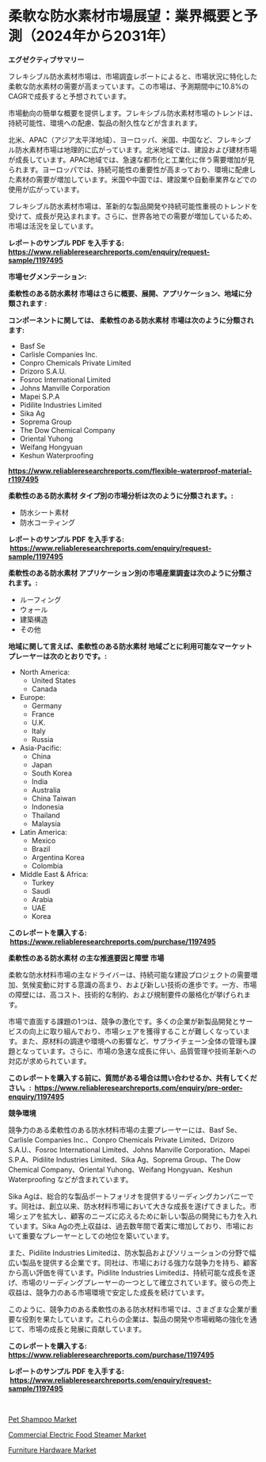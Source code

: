 <p><h1>柔軟な防水素材市場展望：業界概要と予測（2024年から2031年）</h1></p><p><strong>エグゼクティブサマリー</strong></p>
<p><p>フレキシブル防水素材市場は、市場調査レポートによると、市場状況に特化した柔軟な防水素材の需要が高まっています。この市場は、予測期間中に10.8%のCAGRで成長すると予想されています。</p><p>市場動向の簡単な概要を提供します。フレキシブル防水素材市場のトレンドは、持続可能性、環境への配慮、製品の耐久性などが含まれます。</p><p>北米、APAC（アジア太平洋地域）、ヨーロッパ、米国、中国など、フレキシブル防水素材市場は地理的に広がっています。北米地域では、建設および建材市場が成長しています。APAC地域では、急速な都市化と工業化に伴う需要増加が見られます。ヨーロッパでは、持続可能性の重要性が高まっており、環境に配慮した素材の需要が増加しています。米国や中国では、建設業や自動車業界などでの使用が広がっています。</p><p>フレキシブル防水素材市場は、革新的な製品開発や持続可能性重視のトレンドを受けて、成長が見込まれます。さらに、世界各地での需要が増加しているため、市場は活況を呈しています。</p></p>
<p><strong>レポートのサンプル PDF を入手する: <a href="https://www.reliableresearchreports.com/enquiry/request-sample/1197495">https://www.reliableresearchreports.com/enquiry/request-sample/1197495</a></strong></p>
<p><strong>市場セグメンテーション:</strong></p>
<p><strong> 柔軟性のある防水素材 市場はさらに概要、展開、アプリケーション、地域に分類されます :</strong></p>
<p><strong>コンポーネントに関しては、 柔軟性のある防水素材 市場は次のように分類されます: &nbsp;</strong></p>
<p><ul><li>Basf Se</li><li>Carlisle Companies Inc.</li><li>Conpro Chemicals Private Limited</li><li>Drizoro S.A.U.</li><li>Fosroc International Limited</li><li>Johns Manville Corporation</li><li>Mapei S.P.A</li><li>Pidilite Industries Limited</li><li>Sika Ag</li><li>Soprema Group</li><li>The Dow Chemical Company</li><li>Oriental Yuhong</li><li>Weifang Hongyuan</li><li>Keshun Waterproofing</li></ul></p>
<p><strong><a href="https://www.reliableresearchreports.com/flexible-waterproof-material-r1197495">https://www.reliableresearchreports.com/flexible-waterproof-material-r1197495</a></strong></p>
<p><strong> 柔軟性のある防水素材 タイプ別の市場分析は次のように分類されます。:</strong></p>
<p><ul><li>防水シート素材</li><li>防水コーティング</li></ul></p>
<p><strong>レポートのサンプル PDF を入手する: &nbsp;<a href="https://www.reliableresearchreports.com/enquiry/request-sample/1197495">https://www.reliableresearchreports.com/enquiry/request-sample/1197495</a></strong></p>
<p><strong> 柔軟性のある防水素材 アプリケーション別の市場産業調査は次のように分類されます。:</strong></p>
<p><ul><li>ルーフィング</li><li>ウォール</li><li>建築構造</li><li>その他</li></ul></p>
<p><strong>地域に関して言えば、柔軟性のある防水素材 地域ごとに利用可能なマーケットプレーヤーは次のとおりです。:</strong></p>
<p><ul>
    <li>
        North America:
        <ul>
            <li>United States</li>
            <li>Canada</li>
        </ul>
    </li>
    <li>
        Europe:
        <ul>
            <li>Germany</li>
            <li>France</li>
            <li>U.K.</li>
            <li>Italy</li>
            <li>Russia</li>
        </ul>
    </li>
    <li>
        Asia-Pacific:
        <ul>
            <li>China</li>
            <li>Japan</li>
            <li>South Korea</li>
            <li>India</li>
            <li>Australia</li>
            <li>China Taiwan</li>
            <li>Indonesia</li>
            <li>Thailand</li>
            <li>Malaysia</li>
        </ul>
    </li>
    <li>
        Latin America:
        <ul>
            <li>Mexico</li>
            <li>Brazil</li>
            <li>Argentina Korea</li>
            <li>Colombia</li>
        </ul>
    </li>
    <li>
        Middle East & Africa:
        <ul>
            <li>Turkey</li>
            <li>Saudi</li>
            <li>Arabia</li>
            <li>UAE</li>
            <li>Korea</li>
        </ul>
    </li>
    </ul></p>
<p><strong>このレポートを購入する: &nbsp;<a href="https://www.reliableresearchreports.com/purchase/1197495">https://www.reliableresearchreports.com/purchase/1197495</a></strong></p>
<p><strong>柔軟性のある防水素材 の主な推進要因と障壁 市場</strong></p>
<p><p>柔軟な防水材料市場の主なドライバーは、持続可能な建設プロジェクトの需要増加、気候変動に対する意識の高まり、および新しい技術の進歩です。一方、市場の障壁には、高コスト、技術的な制約、および規制要件の厳格化が挙げられます。</p><p>市場で直面する課題の1つは、競争の激化です。多くの企業が新製品開発とサービスの向上に取り組んでおり、市場シェアを獲得することが難しくなっています。また、原材料の調達や環境への影響など、サプライチェーン全体の管理も課題となっています。さらに、市場の急速な成長に伴い、品質管理や技術革新への対応が求められています。</p></p>
<p><strong>このレポートを購入する前に、質問がある場合は問い合わせるか、共有してください。:&nbsp; <a href="https://www.reliableresearchreports.com/enquiry/pre-order-enquiry/1197495">https://www.reliableresearchreports.com/enquiry/pre-order-enquiry/1197495</a></strong></p>
<p><strong>競争環境</strong></p>
<p><p>競争力のある柔軟性のある防水材料市場の主要プレーヤーには、Basf Se、Carlisle Companies Inc.、Conpro Chemicals Private Limited、Drizoro S.A.U.、Fosroc International Limited、Johns Manville Corporation、Mapei S.P.A、Pidilite Industries Limited、Sika Ag、Soprema Group、The Dow Chemical Company、Oriental Yuhong、Weifang Hongyuan、Keshun Waterproofing などが含まれています。 </p><p>Sika Agは、総合的な製品ポートフォリオを提供するリーディングカンパニーです。同社は、創立以来、防水材料市場において大きな成長を遂げてきました。市場シェアを拡大し、顧客のニーズに応えるために新しい製品の開発にも力を入れています。Sika Agの売上収益は、過去数年間で着実に増加しており、市場において重要なプレーヤーとしての地位を築いています。</p><p>また、Pidilite Industries Limitedは、防水製品およびソリューションの分野で幅広い製品を提供する企業です。同社は、市場における強力な競争力を持ち、顧客から高い評価を得ています。Pidilite Industries Limitedは、持続可能な成長を遂げ、市場のリーディングプレーヤーの一つとして確立されています。彼らの売上収益は、競争力のある市場環境で安定した成長を続けています。</p><p>このように、競争力のある柔軟性のある防水材料市場では、さまざまな企業が重要な役割を果たしています。これらの企業は、製品の開発や市場戦略の強化を通じて、市場の成長と発展に貢献しています。</p></p>
<p><strong>このレポートを購入する: &nbsp; <a href="https://www.reliableresearchreports.com/purchase/1197495">https://www.reliableresearchreports.com/purchase/1197495</a></strong></p>
<p><strong>レポートのサンプル PDF を入手する: &nbsp;<a href="https://www.reliableresearchreports.com/enquiry/request-sample/1197495">https://www.reliableresearchreports.com/enquiry/request-sample/1197495</a></strong><strong></strong></p>
<p>&nbsp;</p>
<p><p><a href="https://extreme-scabiosa-c81.notion.site/Pet-Shampoo-Market-Focuses-on-Market-Share-Size-and-Projected-Forecast-Till-2031-19767017b91f47afb3596826dcd496b2">Pet Shampoo Market</a></p><p><a href="https://carnation-joke-41f.notion.site/Commercial-Electric-Food-Steamer-Market-The-Key-To-Successful-Business-Strategy-Forecast-Till-2031-2a1909cf937a4e3abd6f59af84be5903">Commercial Electric Food Steamer Market</a></p><p><a href="https://adventurous-uranium-ef9.notion.site/Furniture-Hardware-Market-Furnishes-Information-on-Market-Share-Market-Trends-and-Market-Growth-fc19e6ee356549338d25a8d0b41ed0de">Furniture Hardware Market</a></p></p>